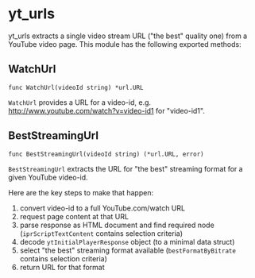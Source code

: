 # yt_urls

yt_urls extracts a single video stream URL ("the best" quality one) from a YouTube video page. This module has the following exported methods:

## WatchUrl

```golang
func WatchUrl(videoId string) *url.URL
```

`WatchUrl` provides a URL for a video-id, e.g. http://www.youtube.com/watch?v=video-id1 for "video-id1".

## BestStreamingUrl

```golang
func BestStreamingUrl(videoId string) (*url.URL, error)
```

`BestStreamingUrl` extracts the URL for "the best" streaming format for a given YouTube video-id. 

Here are the key steps to make that happen:

1) convert video-id to a full YouTube.com/watch URL
2) request page content at that URL
3) parse response as HTML document and find required node (`iprScriptTextContent` contains selection criteria)
4) decode `ytInitialPlayerResponse` object (to a minimal data struct)
5) select "the best" streaming format available (`bestFormatByBitrate` contains selection criteria)
6) return URL for that format
